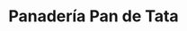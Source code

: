 ---
title: "Panadería Pan de Tata"
url: /caracas/panaderia-pan-de-tata-1a-transversal-de-los-palos-grandes/
shop: Bäckerei
---